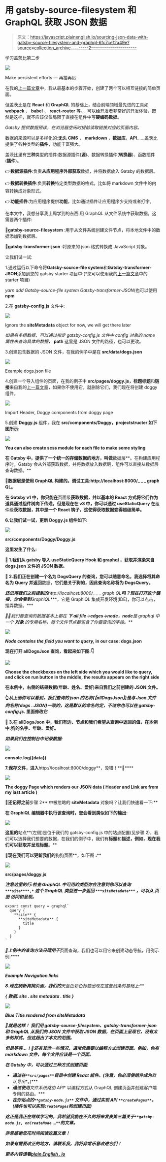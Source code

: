 # 用 gatsby-source-filesystem 和 GraphQL 获取 JSON 数据

> 原文：<https://javascript.plainenglish.io/sourcing-json-data-with-gatsby-source-filesystem-and-graphql-6fc7cef2a49e?source=collection_archive---------2----------------------->

学习盖茨比第二步

![](img/8d6a443c8342e7467c159cb7689d795b.png)

Make persistent efforts — 再接再厉

在我的[上一篇文章](https://xiaominzhu.medium.com/learn-by-doing-use-gatsby-to-create-your-first-site-af7bfb7a8a6f)中，我从最基本的步骤开始，创建了两个可以相互链接的简单页面。

但盖茨比是在 **React** 和 **GraphQL** 的基础上，结合前端领域最先进的工具如 **webpack** 、 **babel** 、 **react-router** 等。，可以给开发者非常好的开发体验，既然是这样，就不应该仅仅局限于直接在组件中写**硬编码数据**。

*Gatsby 提供数据预读，在浏览器空闲时提前读取链接对应的页面内容。*

数据的来源可以是多样化的:**无头** **CMS** ， **markdown** ，**数据库**，**API**……盖茨比提供了各种类型的**插件**，功能丰富强大。

盖茨比里有**三种**类型的插件:数据源插件(**源**)、数据转换插件(**转换器**)、函数插件(**插件**)。

👉**数据源插件**:负责**从应用程序外部获取**数据，并将数据放入 Gatsby 的数据层。

👉**数据转换插件**:负责**转换**特定类型数据的格式，比如将 markdown 文件中的内容转换成对象形式。

👉**功能插件**:为应用程序提供**功能**，比如通过插件让应用程序少支持或者打字。

在本文中，我想分享我上周学到的东西:用 GraphQL 从文件系统中获取数据。这需要两个插件:

**🎋gatsby-source-filesystem** :用于从文件系统创建文件节点，将本地文件中的数据添加到数据层。

**🌾gatsby-transformer-json** :将原来的 json 格式转换成 JavaScript 对象。

让我们试一试:

1.通过运行以下命令将**Gatsby-source-file system**和**Gatsby-transformer-JSON**添加到您的 gatsby starter 项目中:(*您可以使用我的[上一篇文章](https://xiaominzhu.medium.com/learn-by-doing-use-gatsby-to-create-your-first-site-af7bfb7a8a6f)中的 starter 项目)

*yarn add Gatsby-source-file system Gatsby-transformer-JSON*(也可以使用 **npm**

2.在 **gatsby-config.js** 文件中:

![](img/f43c327d9aec3befccb9ea3068e42f36.png)

Ignore the **siteMetadata** object for now, we will get there later

*如果有多组数据，可以通过指定 gatsby-config.js 文件中 config 对象的 name 属性来查询具体的数据，* **path** 这里是 JSON 文件的路径，也可以更改。

3.创建包含数据的 JSON 文件，在我的例子中是在 **src/data/dogs.json**

![](img/c4ae1badf9e78bc90c98a019b052f744.png)

Example dogs.json file

4.创建一个导入组件的页面，在我的例子中 **src/pages/doggy.js，**标题**标题**和**链接**来自我的[上一篇文章](https://xiaominzhu.medium.com/learn-by-doing-use-gatsby-to-create-your-first-site-af7bfb7a8a6f)，如果你不使用它，就删除它们，我们现在将创建 doggy 组件。

![](img/a272223e5772a1c9ac0b819fcfcce15d.png)

Import Header, Doggy components from doggy page

5.创建 **Doggy.js** 组件，我在 **src/components/Doggy，**project**structer 如下图所示:**

**![](img/76e3ad6e0ae3ec6f2778a6fe979bc85b.png)**

**You can also create scss module for each file to make some styling**

**在 Gatsby 中，提供了一个统一的存储数据的地方，叫做**数据层**。在构建应用程序时，Gatsby 会从外部获取数据，并将数据放入数据层，组件可以直接从数据层查询数据。**

**🧤数据层是使用 GraphQL 构建的。调试工具:**http://localhost:8000/_ _ _ graph QL**。**

**在 **Gatsby v1** 中，你只能在**页面级**获取数据，并以基本的 React 方式将它们作为道具通过组件树向下传递，但是现在在 **v3** 中，你可以通过 **useStaticQuery** 在**组件级**获取数据，其中是一个 React 钩子，这使得获取数据变得超级简单。**

**6.让我们试一试，更新 **Doggy.js** 组件如下:**

**![](img/f38e42d88bf882023662993dc7afe3f3.png)**

**src/components/Doggy/Doggy.js**

**这里发生了什么:**

**🌸 1.我们从 gatsby 导入 **useStaticQuery** Hook 和 **graphql** ，获取并渲染来自 **dogs.json** 文件的 JSON 数据。**

**🌸 2.我们正在创建一个名为 **DogsQuery** 的查询，您可以随意命名，我选择将其命名为 **Query** 并返回**数据，**它们是关于狗的，因此查询名称将为 **DogsQuery。****

***还记得我们之前提到的****http://localhost:8000/_ _ _ graph QL****吗？现在打开这个链接，你会看到****GraphiQL****，它是 GraphiQL 集成开发环境(IDE)，你可以点击，摆弄数据。***

***🤲🏻我们要查询的数据基本上都在* ***下 all file****→****edges→node****，****node****是 graphql 中一个* ***对象*** *的专用名称，每个文件节点都包含了你要查询的字段。***

**![](img/69e353eea6aac4bc3c52d82f0ec319c2.png)**

***Node contains the field you want to query,* in our case: dogs.json**

**现在打开 **allDogsJson** 查询，看起来如下图:👇**

**![](img/8a86922a831eebe1a2544a60d2259d94.png)**

**Choose the checkboxes on the left side which you would like to query, and click on **run** button in the middle, the results appears on the right side**

**在本例中，右侧的结果数据(**年龄、姓名、爱好**)来自我们之前创建的 JSON 文件。**

**👆*从上面你可以看到，我们查询的 json 的名称(****【allDogsJson】****)是与 Json 文件的名称(****dogs . JSON****)一致的，这是默认的命名约定，不过你也可以在 gatsby-config.js.* 里面修改它**

**🌸 3.在 **allDogsJson** 中，我们有边、节点和我们希望从查询中返回的值，在本例中:**狗的名字、年龄、爱好**。**

***如果我们在控制台中记录数据:***

**![](img/03a546f35e75701f32099c478602eb02.png)**

**console.log({data})**

**7.保存文件，进入**http://localhost:8000/doggy**，没错！**💫****

**![](img/b0e978d5d0b4418c4ed05c5a40030d86.png)**

**The doggy Page which renders our JSON data ( Header and Link are from my last article )**

**📝还记得之前**步骤 2** 中被忽略的 **siteMetadata** 对象吗？让我们快速看一下:**

**在 GraphiQL 编辑器中执行该查询时，您会看到类似如下的输出:**

**![](img/507866ae1cc042dfc908a348e86e4f68.png)**

**这里的**站点**(左侧)是位于我们的 gatsby-config.js 中的站点配置(见步骤 2)，我们可以选择我们想要的数据，在我们的例子中，我们有**标题**和**描述，**例如，现在我们可以获取并呈现**标题**。**

**🍭现在我们可以更新我们的**狗狗页面**，如下图 **:****

**![](img/eeb37fcc2969b07d519bab2e4edb456f.png)**

**src/pages/doggy.js**

***注意这里的行:检查 GraphQL 中可用的类型你会注意到你可以查询* `***site****,*` *这个 GraphQL 类型进一步返回* `***siteMetadata***` *，可以从* ***页面*** *访问和呈现。***

```
export const query = graphql`
  query {
    **site** {
      **siteMetadata** {
        title
      }
    }
  }
`
```

***🧊上例中的查询方法只适用于***页面查询，我们也可以用它来创建动态导航，用例示例:****

***![](img/f0a51be9e0c65e470cf5990d1c509272.png)***

***Example Navigation links***

***8.现在刷新狗狗页面，我们的**天蓝色**彩色**标题**出现在这些线条的基础上:***

*****{ *数据*. site . site metadata . title }*****

***![](img/d7b248ff0d4d82736ba5e6cac7b65ef9.png)***

***Blue Title rendered from siteMetadata***

***👐**就是这样！** **我们用 gatsby-source-filesystem、gatsby-transformer-json 和 GraphQL 从我们的 JSON 文件中获取 JSON 数据，在页面上呈现它，没有太多的样式，但这超出了本文的范围。*****

***但是等等…！🦋还有其他一些情况，通常您需要以编程方式创建页面。例如，你有 markdown 文件，每个文件应该是一个页面。***

***在 Gatsby 中，可以通过三种方式创建页面:***

*   ***通过在`**src/pages**`目录中创建 React 组件。(注意，你必须使组件成为**默认导出**。)***
*   ***通过使用**文件系统路由 API** 以编程方式从 GraphQL 创建页面并创建客户端专用的路由。***
*   ***在你站点的`**gatsby-node.js**` 文件中，通过实现 API `**createPages**`。(插件也可以实现`createPages`和创建页面)***

***这正是我正在继续学习的，我希望我能在不久的将来发表第三篇关于`**gatsby-node.js, onCreateNode …**`的文章。***

***非常感谢您花时间阅读这篇文章！***

***如果有需要改正的地方，请联系我，我将非常乐意改进它们！***

****更多内容请看*[*plain English . io*](http://plainenglish.io/)***